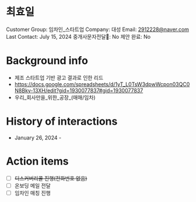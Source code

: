 # 최효일

Customer Group: 임차인_스타트업
Company: 대성
Email: 2912228@naver.com
Last Contact: July 15, 2024
중개사문자전달📩: No
제안 완료: No

# Background info

- 제조 스타트업 기반 광고 결과로 인한 리드
- https://docs.google.com/spreadsheets/d/1yT_L0TsW3dpwWcpon03QC0N8Bky-13XH/edit?gid=1930077837#gid=1930077837
- 우리_회사만을_위한_공장_(매매/임차)

# History of interactions

- January 26, 2024 -

# Action items

- [ ]  ~~디스커버리콜 진행(전화번호 없음)~~
- [ ]  온보딩 메일 전달
- [ ]  임차인 매칭 진행